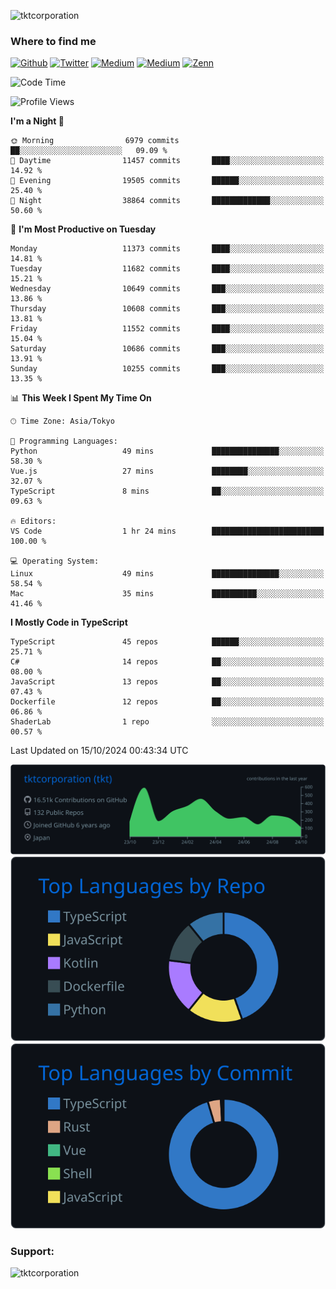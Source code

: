 <p align="left"> <img src="https://komarev.com/ghpvc/?username=tktcorporation&label=Profile%20views&color=0e75b6&style=flat" alt="tktcorporation" /> </p>

<h3>Where to find me</h3>
<p>
<a href="https://github.com/tktcorporation" target="_blank"><img alt="Github" src="https://img.shields.io/badge/GitHub-%2312100E.svg?&style=for-the-badge&logo=Github&logoColor=white" /></a>
<a href="https://twitter.com/tktcorporation" target="_blank"><img alt="Twitter" src="https://img.shields.io/badge/twitter-%231DA1F2.svg?&style=for-the-badge&logo=twitter&logoColor=white" /></a>
<a href="https://www.linkedin.com/in/tktcorporation" target="_blank"><img alt="Medium" src="https://img.shields.io/badge/linkdin-0a66c2.svg?&style=for-the-badge&logo=linkedin&logoColor=white" /></a>
<a href="https://qiita.com/tktcorporation" target="_blank"><img alt="Medium" src="https://img.shields.io/badge/qiita-55C500.svg?&style=for-the-badge&logo=qiita&logoColor=white" /></a>
<a href="https://zenn.dev/tktcorporation" target="_blank"><img alt="Zenn" src="https://img.shields.io/badge/Zenn-3EA8FF.svg?&style=for-the-badge&logo=Zenn&logoColor=white" /></a>
</p>
  
<!--START_SECTION:waka-->
![Code Time](http://img.shields.io/badge/Code%20Time-1%2C788%20hrs%2020%20mins-blue)

![Profile Views](http://img.shields.io/badge/Profile%20Views-0-blue)

**I'm a Night 🦉** 

```text
🌞 Morning                6979 commits        ██░░░░░░░░░░░░░░░░░░░░░░░   09.09 % 
🌆 Daytime                11457 commits       ████░░░░░░░░░░░░░░░░░░░░░   14.92 % 
🌃 Evening                19505 commits       ██████░░░░░░░░░░░░░░░░░░░   25.40 % 
🌙 Night                  38864 commits       █████████████░░░░░░░░░░░░   50.60 % 
```
📅 **I'm Most Productive on Tuesday** 

```text
Monday                   11373 commits       ████░░░░░░░░░░░░░░░░░░░░░   14.81 % 
Tuesday                  11682 commits       ████░░░░░░░░░░░░░░░░░░░░░   15.21 % 
Wednesday                10649 commits       ███░░░░░░░░░░░░░░░░░░░░░░   13.86 % 
Thursday                 10608 commits       ███░░░░░░░░░░░░░░░░░░░░░░   13.81 % 
Friday                   11552 commits       ████░░░░░░░░░░░░░░░░░░░░░   15.04 % 
Saturday                 10686 commits       ███░░░░░░░░░░░░░░░░░░░░░░   13.91 % 
Sunday                   10255 commits       ███░░░░░░░░░░░░░░░░░░░░░░   13.35 % 
```


📊 **This Week I Spent My Time On** 

```text
🕑︎ Time Zone: Asia/Tokyo

💬 Programming Languages: 
Python                   49 mins             ███████████████░░░░░░░░░░   58.30 % 
Vue.js                   27 mins             ████████░░░░░░░░░░░░░░░░░   32.07 % 
TypeScript               8 mins              ██░░░░░░░░░░░░░░░░░░░░░░░   09.63 % 

🔥 Editors: 
VS Code                  1 hr 24 mins        █████████████████████████   100.00 % 

💻 Operating System: 
Linux                    49 mins             ███████████████░░░░░░░░░░   58.54 % 
Mac                      35 mins             ██████████░░░░░░░░░░░░░░░   41.46 % 
```

**I Mostly Code in TypeScript** 

```text
TypeScript               45 repos            ██████░░░░░░░░░░░░░░░░░░░   25.71 % 
C#                       14 repos            ██░░░░░░░░░░░░░░░░░░░░░░░   08.00 % 
JavaScript               13 repos            ██░░░░░░░░░░░░░░░░░░░░░░░   07.43 % 
Dockerfile               12 repos            ██░░░░░░░░░░░░░░░░░░░░░░░   06.86 % 
ShaderLab                1 repo              ░░░░░░░░░░░░░░░░░░░░░░░░░   00.57 % 
```




 Last Updated on 15/10/2024 00:43:34 UTC
<!--END_SECTION:waka-->

[![](https://raw.githubusercontent.com/tktcorporation/tktcorporation/master/profile-summary-card-output/github_dark/0-profile-details.svg)](https://github.com/vn7n24fzkq/github-profile-summary-cards)
[![](https://raw.githubusercontent.com/tktcorporation/tktcorporation/master/profile-summary-card-output/github_dark/1-repos-per-language.svg)](https://github.com/vn7n24fzkq/github-profile-summary-cards) [![](https://raw.githubusercontent.com/tktcorporation/tktcorporation/master/profile-summary-card-output/github_dark/2-most-commit-language.svg)](https://github.com/vn7n24fzkq/github-profile-summary-cards)

<h3 align="left">Support:</h3>
<p><a href="https://www.buymeacoffee.com/tktcorporation"> <img align="left" src="https://cdn.buymeacoffee.com/buttons/v2/default-yellow.png" height="50" width="210" alt="tktcorporation" /></a></p><br><br>

